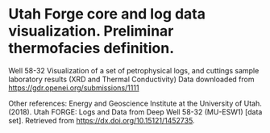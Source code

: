 # Utah Forge core and log data visualization. Preliminar thermofacies definition. 
 
Well 58-32
Visualization of a set of petrophysical logs, and cuttings sample laboratory results (XRD and Thermal Conductivity)
Data downloaded from https://gdr.openei.org/submissions/1111

Other references:
Energy and Geoscience Institute at the University of Utah. (2018). Utah FORGE: Logs and Data from Deep Well 58-32 (MU-ESW1)  [data set].  Retrieved from https://dx.doi.org/10.15121/1452735.
